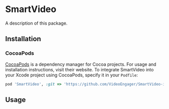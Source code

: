 # SmartVideo

A description of this package.

## Installation

### CocoaPods

[CocoaPods](https://cocoapods.org) is a dependency manager for Cocoa projects. For usage and installation instructions, visit their website. To integrate SmartVideo into your Xcode project using CocoaPods, specify it in your `Podfile`:

```ruby
pod 'SmartVideo', :git => 'https://github.com/VideoEngager/SmartVideo-iOS-SDK'
```

## Usage


